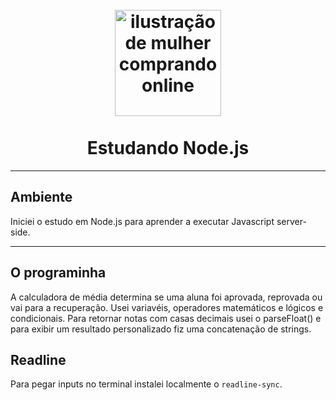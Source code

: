 <h1 align="center">
  <br>
  <img src="./assets/imagem.png" alt="ilustração de mulher comprando online" width="170">
  <br>
    <br>
        Estudando Node.js
  <br>
</h1>

----

## Ambiente
Iniciei o estudo em Node.js para aprender a executar Javascript server-side.

----

## O programinha

A calculadora de média determina se uma aluna foi aprovada, reprovada ou vai para a recuperação.
Usei variavéis, operadores matemáticos e lógicos e condicionais.
Para retornar notas com casas decimais usei o parseFloat() e para exibir um resultado personalizado fiz uma concatenação de strings.


## Readline

Para pegar inputs no terminal instalei localmente o `readline-sync`.


